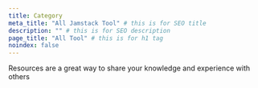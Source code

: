 ```yaml
---
title: Category
meta_title: "All Jamstack Tool" # this is for SEO title
description: "" # this is for SEO description
page_title: "All Tool" # this is for h1 tag
noindex: false
---
```


Resources are a great way to share your knowledge and experience with others
